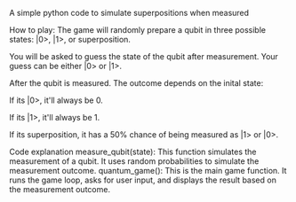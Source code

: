 A simple python code to simulate superpositions when measured

How to play:
The game will randomly prepare a qubit in three possible states: |0>, |1>, or superposition.

You will be asked to guess the state of the qubit after measurement. Your guess can be either |0> or |1>.

After the qubit is measured. The outcome depends on the inital state:

If its |0>, it'll always be 0.

If its |1>, it'll always be 1.

If its superposition, it has a 50% chance of being measured as |1> or |0>.


Code explanation
measure_qubit(state): This function simulates the measurement of a qubit. It uses random probabilities to simulate the measurement outcome.
quantum_game(): This is the main game function. It runs the game loop, asks for user input, and displays the result based on the measurement outcome.
